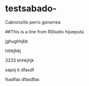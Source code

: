 # testsabado-
Cabronzillo
perro 
gonorrea 


##This is a line from RStudio
hijueputa

jghughhjkb

hihkjhkj

3233
khhkjhjk


sapoj
k
dfasdf

fsadfas 
dfasdfas 
